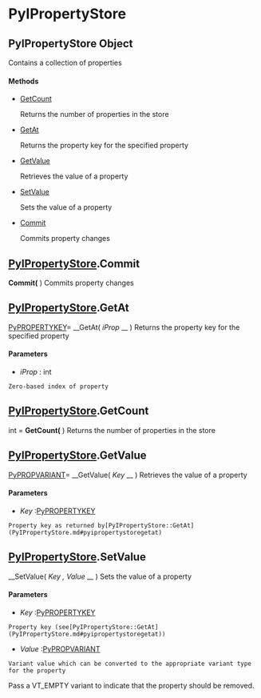 # PyIPropertyStore

## PyIPropertyStore Object

Contains a collection of properties

#### Methods


  - [GetCount](PyIPropertyStore.md#pyipropertystoregetcount)

    Returns the number of properties in the store&nbsp;

  - [GetAt](PyIPropertyStore.md#pyipropertystoregetat)

    Returns the property key for the specified property&nbsp;

  - [GetValue](PyIPropertyStore.md#pyipropertystoregetvalue)

    Retrieves the value of a property&nbsp;

  - [SetValue](PyIPropertyStore.md#pyipropertystoresetvalue)

    Sets the value of a property&nbsp;

  - [Commit](PyIPropertyStore.md#pyipropertystorecommit)

    Commits property changes&nbsp;

## [PyIPropertyStore](#pyipropertystore).Commit

 __Commit(__ )
Commits property changes

## [PyIPropertyStore](#pyipropertystore).GetAt

[PyPROPERTYKEY](#pypropertykey)= __GetAt( *iProp* __ )
Returns the property key for the specified property

#### Parameters


  -  *iProp* : int

    Zero-based index of property

## [PyIPropertyStore](#pyipropertystore).GetCount

int = __GetCount(__ )
Returns the number of properties in the store

## [PyIPropertyStore](#pyipropertystore).GetValue

[PyPROPVARIANT](#pypropvariant)= __GetValue( *Key* __ )
Retrieves the value of a property

#### Parameters


  -  *Key* :[PyPROPERTYKEY](#pypropertykey)

    Property key as returned by[PyIPropertyStore::GetAt](PyIPropertyStore.md#pyipropertystoregetat)

## [PyIPropertyStore](#pyipropertystore).SetValue

 __SetValue( *Key*  *, Value* __ )
Sets the value of a property

#### Parameters


  -  *Key* :[PyPROPERTYKEY](#pypropertykey)

    Property key (see[PyIPropertyStore::GetAt](PyIPropertyStore.md#pyipropertystoregetat))

  -  *Value* :[PyPROPVARIANT](#pypropvariant)

    Variant value which can be converted to the appropriate variant type for the property 

Pass a VT_EMPTY variant to indicate that the property should be removed.